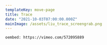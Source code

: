 ```yaml
---
templateKey: move-page
title: Trace
date: "2021-10-03T07:00:00.000Z"
mainImage: /assets/liu_trace_screengrab.png
---
```

<div class="lines-3"></div>

`oembed: https://vimeo.com/572095889`

<div class="lines-5"></div>